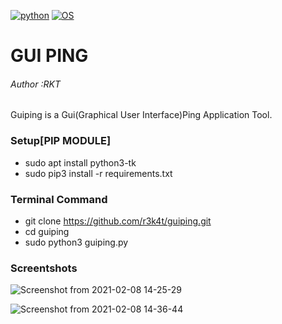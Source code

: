 
[![python](https://img.shields.io/badge/python-3.9-purple.svg)](https://www.python.org/downloads/release/python-390/)
[![OS](https://img.shields.io/badge/Tested%20On-Linux%20%7C%20Windows-purple.svg)](https://en.wikipedia.org/wiki/Linux)

# GUI PING 

<h6>Author :RKT</h6>

Guiping is a Gui(Graphical User Interface)Ping Application Tool.

### Setup[PIP MODULE] ###

+ sudo apt install python3-tk
+ sudo pip3 install -r requirements.txt

### Terminal Command ###

+ git clone https://github.com/r3k4t/guiping.git
+ cd guiping
+ sudo python3 guiping.py

### Screentshots ###

![Screenshot from 2021-02-08 14-25-29](https://user-images.githubusercontent.com/69615463/107200807-5c020280-6a22-11eb-9c12-bdd30f5479c6.png)

![Screenshot from 2021-02-08 14-36-44](https://user-images.githubusercontent.com/69615463/107200914-8784ed00-6a22-11eb-93de-37b3ba6c3341.png)






